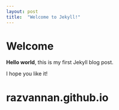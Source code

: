 ```yaml
---
layout: post
title:  "Welcome to Jekyll!"
---
```


# Welcome

**Hello world**, this is my first Jekyll blog post.

I hope you like it!


# razvannan.github.io
